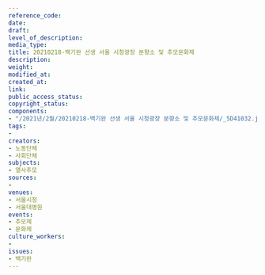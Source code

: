 ```yaml
---
reference_code: 
date: 
draft: 
level_of_description: 
media_type: 
title: 20210218-백기완 선생 서울 시청광장 분향소 및 추모문화제
description: 
weight: 
modified_at: 
created_at: 
link: 
public_access_status: 
copyright_status: 
components:
- "/2021년/2월/20210218-백기완 선생 서울 시청광장 분향소 및 추모문화제/_5D41032.jpg"
tags:
- 
creators:
- 노동단체
- 사회단체
subjects:
- 열사추모
sources:
- 
venues:
- 서울시청
- 서울대병원
events:
- 추모제
- 문화제
culture_workers:
- 
issues:
- 백기완
---
```

